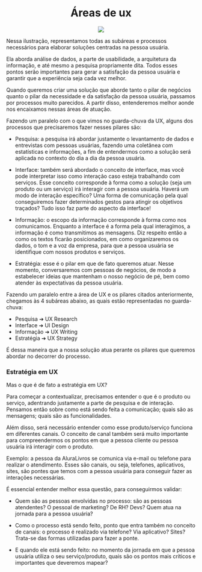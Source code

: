 <div align="center">
  <h1>Áreas de ux</h1>
  <img align="center" alt"guarda-chuva da ux" src="https://www.alura.com.br/artigos/assets/ux-design-medos-e-insegurancas/img-02.jpg"/>
</div>

Nessa ilustração, representamos todas as subáreas e processos necessários para elaborar soluções centradas na pessoa usuária.

Ela aborda análise de dados, a parte de usabilidade, a arquitetura da informação, e até mesmo a pesquisa propriamente dita. Todos esses pontos serão importantes para gerar a satisfação da pessoa usuária e garantir que a experiência seja cada vez melhor.

Quando queremos criar uma solução que aborde tanto o pilar de negócios quanto o pilar da necessidade e da satisfação da pessoa usuária, passamos por processos muito parecidos. A partir disso, entenderemos melhor aonde nos encaixamos nessas áreas de atuação.

Fazendo um paralelo com o que vimos no guarda-chuva da UX, alguns dos processos que precisaremos fazer nesses pilares são:

- Pesquisa: a pesquisa irá abordar justamente o levantamento de dados e entrevistas com pessoas usuárias, fazendo uma coletânea com estatísticas e informações, a fim de entendermos como a solução será aplicada no contexto do dia a dia da pessoa usuária.

- Interface: também será abordado o conceito de interface, mas você pode interpretar isso como interação caso esteja trabalhando com serviços. Esse conceito corresponde à forma como a solução (seja um produto ou um serviço) irá interagir com a pessoa usuária. Haverá um modo de interação específico? Uma forma de comunicação pela qual conseguiremos fazer determinados gestos para atingir os objetivos traçados? Tudo isso faz parte do aspecto da interface!

- Informação: o escopo da informação corresponde à forma como nos comunicamos. Enquanto a interface é a forma pela qual interagimos, a informação é como transmitimos as mensagens. Diz respeito então a como os textos ficarão posicionados, em como organizaremos os dados, o tom e a voz da empresa, para que a pessoa usuária se identifique com nossos produtos e serviços.

- Estratégia: esse é o pilar em que de fato queremos atuar. Nesse momento, conversaremos com pessoas de negócios, de modo a estabelecer ideias que mantenham o nosso negócio de pé, bem como atender às expectativas da pessoa usuária.

Fazendo um paralelo entre a área de UX e os pilares citados anteriormente, chegamos às 4 subáreas abaixo, as quais estão representadas no guarda-chuva:

- Pesquisa ➔ UX Research
- Interface ➔ UI Design
- Informação ➔ UX Writing
- Estratégia ➔ UX Strategy

É dessa maneira que a nossa solução atua perante os pilares que queremos abordar no decorrer do processo.


### Estratégia em UX

Mas o que é de fato a estratégia em UX?

Para começar a contextualizar, precisamos entender o que é o produto ou serviço, adentrando justamente a parte de pesquisa e de interação. Pensamos então sobre como está sendo feita a comunicação; quais são as mensagens; quais são as funcionalidades.

Além disso, será necessário entender como esse produto/serviço funciona em diferentes canais. O conceito de canal também será muito importante para compreendermos os pontos em que a pessoa cliente ou pessoa usuária irá interagir com o produto.

Exemplo: a pessoa da AluraLivros se comunica via e-mail ou telefone para realizar o atendimento. Esses são canais, ou seja, telefones, aplicativos, sites, são pontes que temos com a pessoa usuária para conseguir fazer as interações necessárias.

É essencial entender melhor essa questão, para conseguirmos validar:

- Quem são as pessoas envolvidas no processo: são as pessoas atendentes? O pessoal de marketing? De RH? Devs? Quem atua na jornada para a pessoa usuária?

- Como o processo está sendo feito, ponto que entra também no conceito de canais: o processo é realizado via telefone? Via aplicativo? Sites? Trata-se das formas utilizadas para fazer a ponte.

- E quando ele está sendo feito: no momento da jornada em que a pessoa usuária utiliza o seu serviço/produto, quais são os pontos mais críticos e importantes que deveremos mapear?

